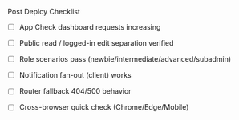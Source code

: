 Post Deploy Checklist

- [ ] App Check dashboard requests increasing
- [ ] Public read / logged-in edit separation verified
- [ ] Role scenarios pass (newbie/intermediate/advanced/subadmin)
- [ ] Notification fan-out (client) works
- [ ] Router fallback 404/500 behavior
- [ ] Cross-browser quick check (Chrome/Edge/Mobile)




